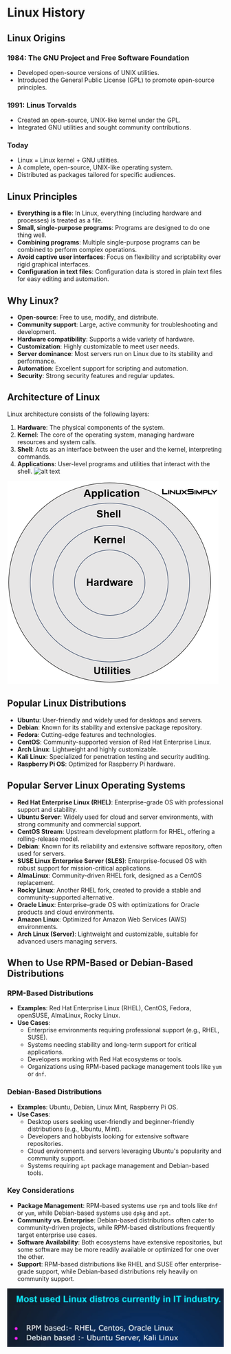 # Linux History

## Linux Origins

### 1984: The GNU Project and Free Software Foundation
- Developed open-source versions of UNIX utilities.
- Introduced the General Public License (GPL) to promote open-source principles.

### 1991: Linus Torvalds
- Created an open-source, UNIX-like kernel under the GPL.
- Integrated GNU utilities and sought community contributions.

### Today
- Linux = Linux kernel + GNU utilities.
- A complete, open-source, UNIX-like operating system.
- Distributed as packages tailored for specific audiences.  

## Linux Principles

- **Everything is a file**: In Linux, everything (including hardware and processes) is treated as a file.
- **Small, single-purpose programs**: Programs are designed to do one thing well.
- **Combining programs**: Multiple single-purpose programs can be combined to perform complex operations.
- **Avoid captive user interfaces**: Focus on flexibility and scriptability over rigid graphical interfaces.
- **Configuration in text files**: Configuration data is stored in plain text files for easy editing and automation.

## Why Linux?

- **Open-source**: Free to use, modify, and distribute.
- **Community support**: Large, active community for troubleshooting and development.
- **Hardware compatibility**: Supports a wide variety of hardware.
- **Customization**: Highly customizable to meet user needs.
- **Server dominance**: Most servers run on Linux due to its stability and performance.
- **Automation**: Excellent support for scripting and automation.
- **Security**: Strong security features and regular updates.

## Architecture of Linux

Linux architecture consists of the following layers:

1. **Hardware**: The physical components of the system.
2. **Kernel**: The core of the operating system, managing hardware resources and system calls.
3. **Shell**: Acts as an interface between the user and the kernel, interpreting commands.
4. **Applications**: User-level programs and utilities that interact with the shell.
![alt text](image.png)

![Linux Architecture](/assets/Linux_Architecture.png)

## Popular Linux Distributions

- **Ubuntu**: User-friendly and widely used for desktops and servers.
- **Debian**: Known for its stability and extensive package repository.
- **Fedora**: Cutting-edge features and technologies.
- **CentOS**: Community-supported version of Red Hat Enterprise Linux.
- **Arch Linux**: Lightweight and highly customizable.
- **Kali Linux**: Specialized for penetration testing and security auditing.
- **Raspberry Pi OS**: Optimized for Raspberry Pi hardware.

## Popular Server Linux Operating Systems

- **Red Hat Enterprise Linux (RHEL)**: Enterprise-grade OS with professional support and stability.
- **Ubuntu Server**: Widely used for cloud and server environments, with strong community and commercial support.
- **CentOS Stream**: Upstream development platform for RHEL, offering a rolling-release model.
- **Debian**: Known for its reliability and extensive software repository, often used for servers.
- **SUSE Linux Enterprise Server (SLES)**: Enterprise-focused OS with robust support for mission-critical applications.
- **AlmaLinux**: Community-driven RHEL fork, designed as a CentOS replacement.
- **Rocky Linux**: Another RHEL fork, created to provide a stable and community-supported alternative.
- **Oracle Linux**: Enterprise-grade OS with optimizations for Oracle products and cloud environments.
- **Amazon Linux**: Optimized for Amazon Web Services (AWS) environments.
- **Arch Linux (Server)**: Lightweight and customizable, suitable for advanced users managing servers.

## When to Use RPM-Based or Debian-Based Distributions

### RPM-Based Distributions
- **Examples**: Red Hat Enterprise Linux (RHEL), CentOS, Fedora, openSUSE, AlmaLinux, Rocky Linux.
- **Use Cases**:
    - Enterprise environments requiring professional support (e.g., RHEL, SUSE).
    - Systems needing stability and long-term support for critical applications.
    - Developers working with Red Hat ecosystems or tools.
    - Organizations using RPM-based package management tools like `yum` or `dnf`.

### Debian-Based Distributions
- **Examples**: Ubuntu, Debian, Linux Mint, Raspberry Pi OS.
- **Use Cases**:
    - Desktop users seeking user-friendly and beginner-friendly distributions (e.g., Ubuntu, Mint).
    - Developers and hobbyists looking for extensive software repositories.
    - Cloud environments and servers leveraging Ubuntu's popularity and community support.
    - Systems requiring `apt` package management and Debian-based tools.

### Key Considerations
- **Package Management**: RPM-based systems use `rpm` and tools like `dnf` or `yum`, while Debian-based systems use `dpkg` and `apt`.
- **Community vs. Enterprise**: Debian-based distributions often cater to community-driven projects, while RPM-based distributions frequently target enterprise use cases.
- **Software Availability**: Both ecosystems have extensive repositories, but some software may be more readily available or optimized for one over the other.
- **Support**: RPM-based distributions like RHEL and SUSE offer enterprise-grade support, while Debian-based distributions rely heavily on community support.

![Linux distro](/assets/linux_distro.png)